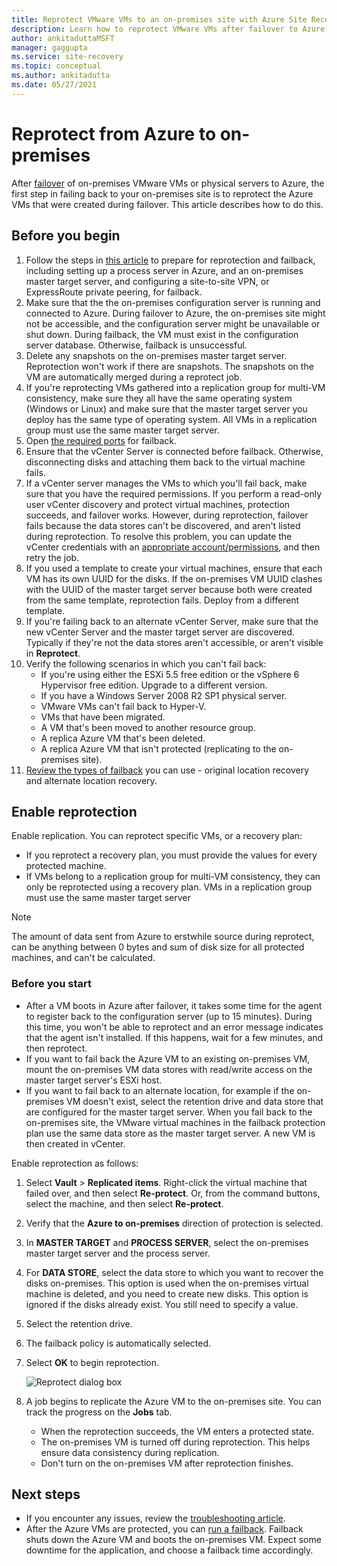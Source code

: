 ```yaml
---
title: Reprotect VMware VMs to an on-premises site with Azure Site Recovery
description: Learn how to reprotect VMware VMs after failover to Azure with Azure Site Recovery.
author: ankitaduttaMSFT
manager: gaggupta
ms.service: site-recovery
ms.topic: conceptual
ms.author: ankitadutta
ms.date: 05/27/2021
---
```


# Reprotect from Azure to on-premises

After [failover](site-recovery-failover.md) of on-premises VMware VMs or physical servers to Azure, the first step in failing back to your on-premises site is to reprotect the Azure VMs that were created during failover. This article describes how to do this. 

## Before you begin

1. Follow the steps in [this article](vmware-azure-prepare-failback.md) to prepare for reprotection and failback, including setting up a process server in Azure, and an on-premises master target server, and configuring a site-to-site VPN, or ExpressRoute private peering, for failback.
2. Make sure that the the on-premises configuration server is running and connected to Azure. During failover to Azure, the on-premises site might not be accessible, and the configuration server might be unavailable or shut down. During failback, the VM must exist in the configuration server database. Otherwise, failback is unsuccessful.
3. Delete any snapshots on the on-premises master target server. Reprotection won't work if there are snapshots.  The snapshots on the VM are automatically merged during a reprotect job.
4. If you're reprotecting VMs gathered into a replication group for multi-VM consistency, make sure they all have the same operating system (Windows or Linux) and make sure that the master target server you deploy has the same type of operating system. All VMs in a replication group must use the same master target server.
5. Open [the required ports](vmware-azure-prepare-failback.md#ports-for-reprotectionfailback) for failback.
6. Ensure that the vCenter Server is connected before failback. Otherwise, disconnecting disks and attaching them back to the virtual machine fails.
7. If a vCenter server manages the VMs to which you'll fail back, make sure that you have the required permissions. If you perform a read-only user vCenter discovery and protect virtual machines, protection succeeds, and failover works. However, during reprotection, failover fails because the data stores can't be discovered, and aren't listed during reprotection. To resolve this problem, you can update the vCenter credentials with an [appropriate account/permissions](vmware-azure-tutorial-prepare-on-premises.md#prepare-an-account-for-automatic-discovery), and then retry the job. 
8. If you used a template to create your virtual machines, ensure that each VM has its own UUID for the disks. If the on-premises VM UUID clashes with the UUID of the master target server because both were created from the same template, reprotection fails. Deploy from a different template.
9. If you're failing back to an alternate vCenter Server, make sure that the new vCenter Server and the master target server are discovered. Typically if they're not the data stores aren't accessible, or aren't visible in **Reprotect**.
10. Verify the following scenarios in which you can't fail back:
    - If you're using either the ESXi 5.5 free edition or the vSphere 6 Hypervisor free edition. Upgrade to a different version.
    - If you have a Windows Server 2008 R2 SP1 physical server.
    - VMware VMs can't fail back to Hyper-V.
    - VMs that have been migrated.
    - A VM that's been moved to another resource group.
    - A replica Azure VM that's been deleted.
    - A replica Azure VM that isn't protected (replicating to the on-premises site).
10. [Review the types of failback](concepts-types-of-failback.md) you can use - original location recovery and alternate location recovery.


## Enable reprotection

Enable replication. You can reprotect specific VMs, or a recovery plan:

- If you reprotect a recovery plan, you must provide the values for every protected machine.
- If VMs belong to a replication group for multi-VM consistency, they can only be reprotected using a recovery plan. VMs in a replication group must use the same master target server

>[!NOTE]
>The amount of data sent from Azure to erstwhile source during reprotect, can be anything between 0 bytes and sum of disk size for all protected machines, and can't be calculated.

### Before you start

- After a VM boots in Azure after failover, it takes some time for the agent to register back to the configuration server (up to 15 minutes). During this time, you won't be able to reprotect and an error message indicates that the agent isn't installed. If this happens, wait for a few minutes, and then reprotect.
- If you want to fail back the Azure VM to an existing on-premises VM, mount the on-premises VM data stores with read/write access on the master target server's ESXi host.
- If you want to fail back to an alternate location, for example if the on-premises VM doesn't exist, select the retention drive and data store that are configured for the master target server. When you fail back to the on-premises site, the VMware virtual machines in the failback protection plan use the same data store as the master target server. A new VM is then created in vCenter.

Enable reprotection as follows:

1. Select **Vault** > **Replicated items**. Right-click the virtual machine that failed over, and then select **Re-protect**. Or, from the command buttons, select the machine, and then select **Re-protect**.
2. Verify that the **Azure to on-premises** direction of protection is selected.
3. In **MASTER TARGET** and **PROCESS SERVER**, select the on-premises master target server and the process server.  
4. For **DATA STORE**, select the data store to which you want to recover the disks on-premises. This option is used when the on-premises virtual machine is deleted, and you need to create new disks. This option is ignored if the disks already exist. You still need to specify a value.
5. Select the retention drive.
6. The failback policy is automatically selected.
7. Select **OK** to begin reprotection.

    ![Reprotect dialog box](./media/vmware-azure-reprotect/reprotectinputs.png)
    
8. A job begins to replicate the Azure VM to the on-premises site. You can track the progress on the **Jobs** tab.
    - When the reprotection succeeds, the VM enters a protected state.
    - The on-premises VM is turned off during reprotection. This helps ensure data consistency during replication.
    - Don't turn on the on-premises VM after reprotection finishes.
   

## Next steps

- If you encounter any issues, review the [troubleshooting article](vmware-azure-troubleshoot-failback-reprotect.md).
- After the Azure VMs are protected, you can [run a failback](vmware-azure-failback.md). Failback shuts down the Azure VM and boots the on-premises VM. Expect some downtime for the application, and choose a failback time accordingly.


